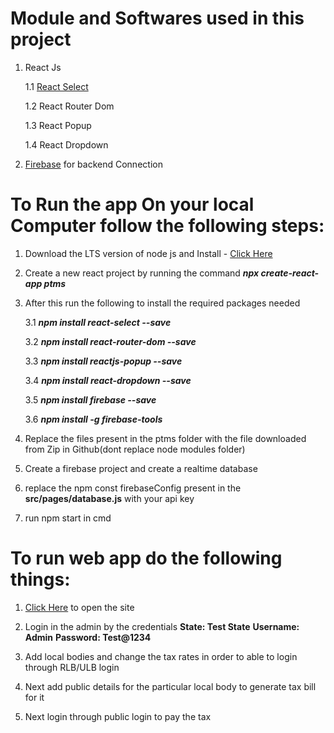 
# Module and Softwares used in this project

1. React Js

    1.1 [React Select](https://react-select.com/home)

    1.2 React Router Dom

    1.3 React Popup

    1.4 React Dropdown

2. [Firebase](https://firebase.google.com/) for backend Connection

# To Run the app On your local Computer follow the following steps:

1. Download the LTS version of node js and Install - [Click Here](https://nodejs.org/en/download/) 

2. Create a new react project by running the command **_npx create-react-app ptms_**

3. After this run the following to install the required packages needed

    3.1 **_npm install react-select --save_**

    3.2 **_npm install react-router-dom --save_**

    3.3 **_npm install reactjs-popup --save_**

    3.4 **_npm install react-dropdown --save_**

    3.5 **_npm install firebase --save_**

    3.6 **_npm install -g firebase-tools_**



4. Replace the files present in the ptms folder with the file downloaded from Zip in Github(dont replace node modules folder)

5. Create a firebase project and create a realtime database

6. replace the npm const firebaseConfig present in the **src/pages/database.js** with your api key

7. run npm start in cmd


# To run web app do the following things:

1. [Click Here](https://ptms-fafe5.web.app/) to open the site

2. Login in the admin by the credentials
    **State: Test State**
    **Username: Admin**
    **Password: Test@1234**

3. Add local bodies and change the tax rates in order to able to login through RLB/ULB login

4. Next add public details for the particular local body to generate tax bill for it

5. Next login through public login to pay the tax


